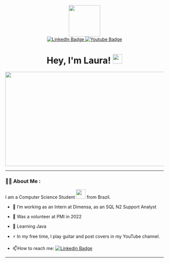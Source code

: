 <div id="header" align="center">
  <img src="https://media.giphy.com/media/rsUGLKwgSvSxmq1VrZ/giphy.gif" width="100"/> 
</div>

<div id="badges" align="center">
  <a href="https://www.linkedin.com/in/laura-perroni">
    <img src="https://img.shields.io/badge/LinkedIn-blue?style=for-the-badge&logo=linkedin&logoColor=white" alt="LinkedIn Badge"/>
  </a>
  <a href="https://www.youtube.com/c/laurametal">
    <img src="https://img.shields.io/badge/YouTube-red?style=for-the-badge&logo=youtube&logoColor=white" alt="Youtube Badge"/>
  </a>
</div>

<div id="badge" align="center">
    <a>
    <img src="https://komarev.com/ghpvc/?username=lauraperroni&style=flat-square&color=blue" alt=""/>
  </a>
  <h1>
  Hey, I'm Laura!
  <img src="https://media.giphy.com/media/hvRJCLFzcasrR4ia7z/giphy.gif" width="30px"/>
</h1>
</div>

<div align="center">
  <img src="https://media.giphy.com/media/L1R1tvI9svkIWwpVYr/giphy.gif" width="600" height="300"/>
</div>

---

### :woman_technologist: About Me :

I am a Computer Science Student <img src="https://media.giphy.com/media/WUlplcMpOCEmTGBtBW/giphy.gif" width="30"> from Brazil.

- :telescope: I’m working as an Intern at Dimensa, as an SQL N2 Support Analyst

- :handshake: Was a volunteer at PMI in 2022

- :seedling: Learning Java 

- :zap: In my free time, I play guitar and post covers in my YouTube channel.

- :mailbox:How to reach me: [![Linkedin Badge](https://img.shields.io/badge/-kakbar-blue?style=flat&logo=Linkedin&logoColor=white)](https://www.linkedin.com/in/laura-perroni)

---



